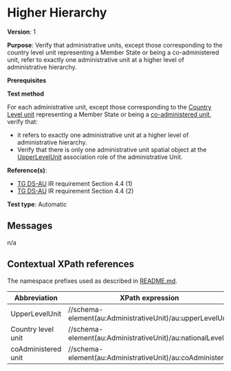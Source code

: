 # Higher Hierarchy

**Version**: 1

**Purpose**: Verify that administrative units, except those corresponding to the country level unit representing a Member State or being a co-administered unit, refer to exactly one administrative unit at a higher level of administrative hierarchy.

**Prerequisites**

**Test method**

For each administrative unit, except those corresponding to the [Country Level unit](#CountryLevel) representing a Member State or being a [co-administered unit](#coAdminister), verify that:
* it refers to exactly one administrative unit at a higher level of administrative hierarchy.
* Verify that there is only one administrative unit spatial object at the [UpperLevelUnit](#UpperLevelUnit) association role of the administrative Unit.

**Reference(s)**: 

* [TG DS-AU](http://inspire.ec.europa.eu/id/ats/data-au/3.1/au-dc/README#ref_TG_DS_AU) IR requirement Section 4.4 (1)
* [TG DS-AU](http://inspire.ec.europa.eu/id/ats/data-au/3.1/au-dc/README#ref_TG_DS_AU) IR requirement Section 4.4 (2)

**Test type**: Automatic

## Messages

n/a

## Contextual XPath references

The namespace prefixes used as described in [README.md](http://inspire.ec.europa.eu/id/ats/data-au/3.1/au-dc/README#namespaces).

Abbreviation                                               |  XPath expression
---------------------------------------------------------- | -------------------------------------------------------------------------
UpperLevelUnit <a name="UpperLevelUnit"></a>   | //schema-element(au:AdministrativeUnit)/au:upperLevelUnit
Country level unit <a name="CountryLevel"></a>   | //schema-element(au:AdministrativeUnit)/au:nationalLevel
coAdministered unit <a name="coAdminister"></a>   | //schema-element(au:AdministrativeUnit)/au:coAdminister

